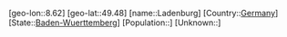 ﻿---
location: [49.48,8.62]
type: City
tags:
- geo/City


SpocWebEntityId: 31780
isDeleted: false
confidential: public

---
[geo-lon::8.62]
[geo-lat::49.48]
[name::Ladenburg]
[Country::[Germany](geo/Continent/Europe/Germany.md)]
[State::[Baden-Wuerttemberg](geo/Continent/Europe/Germany/Baden-Wuerttemberg.md)]
[Population::]
[Unknown::]

